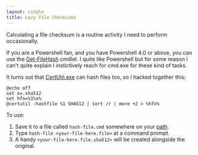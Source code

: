 ```yaml
---
layout: single
title: Lazy File Checksums
---
```

Calculating a file checksum is a routine activity I need to perform occasionally. 

If you are a Powershell fan, and you have Powershell 4.0 or above, you can use the [Get-FileHash](https://technet.microsoft.com/en-us/library/dn520872.aspx) cmdlet. I quite like Powershell but for some reason I can't quite explain I instictively reach for cmd.exe for these kind of tasks.

It turns out that [CertUtil.exe](https://technet.microsoft.com/en-us/library/cc732443.aspx) can hash files too, so I hacked together this:

```shell
@echo off
set x=.sha512
set hfn=%1%x%
@certutil -hashfile %1 SHA512 | sort /r | more +2 > %hfn%
```

To use:

1. Save it to a file called `hash-file.cmd` somewhere on your [path](http://stackoverflow.com/questions/9546324/adding-directory-to-path-environment-variable-in-windows).
2. Type `hash-file <your-file-here.file>` at a command prompt. 
3. A handy `<your-file-here.file.sha512>` will be created alongside the original.

